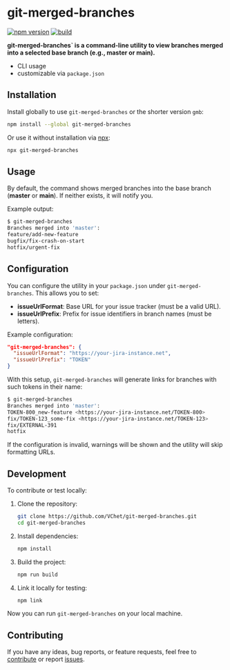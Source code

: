 # git-merged-branches

[![npm version](https://img.shields.io/npm/v/git-merged-branches)](https://www.npmjs.com/package/git-merged-branches)
[![build](https://github.com/VChet/git-merged-branches/actions/workflows/build.yml/badge.svg)](https://github.com/VChet/git-merged-branches/actions/workflows/build.yml)

**git-merged-branches` is a command-line utility to view branches merged into a selected base branch (e.g., master or main).**

- CLI usage
- customizable via `package.json`

## Installation

Install globally to use `git-merged-branches` or the shorter version `gmb`:

```bash
npm install --global git-merged-branches
```

Or use it without installation via [npx](https://docs.npmjs.com/cli/v7/commands/npx):

```bash
npx git-merged-branches
```

## Usage

By default, the command shows merged branches into the base branch (**master** or **main**). If neither exists, it will notify you.

Example output:

```bash
$ git-merged-branches
Branches merged into 'master':
feature/add-new-feature
bugfix/fix-crash-on-start
hotfix/urgent-fix
```

## Configuration

You can configure the utility in your `package.json` under `git-merged-branches`. This allows you to set:

- **issueUrlFormat**: Base URL for your issue tracker (must be a valid URL).
- **issueUrlPrefix**: Prefix for issue identifiers in branch names (must be letters).

Example configuration:

```json
"git-merged-branches": {
  "issueUrlFormat": "https://your-jira-instance.net",
  "issueUrlPrefix": "TOKEN"
}
```

With this setup, `git-merged-branches` will generate links for branches with such tokens in their name:

```bash
$ git-merged-branches
Branches merged into 'master':
TOKEN-800_new-feature <https://your-jira-instance.net/TOKEN-800>
fix/TOKEN-123_some-fix <https://your-jira-instance.net/TOKEN-123>
fix/EXTERNAL-391
hotfix
```

If the configuration is invalid, warnings will be shown and the utility will skip formatting URLs.

## Development

To contribute or test locally:

1. Clone the repository:

    ```bash
    git clone https://github.com/VChet/git-merged-branches.git
    cd git-merged-branches
    ```

1. Install dependencies:

    ```bash
    npm install
    ```

1. Build the project:

    ```bash
    npm run build
    ```

1. Link it locally for testing:

    ```bash
    npm link
    ```

Now you can run `git-merged-branches` on your local machine.

## Contributing

If you have any ideas, bug reports, or feature requests, feel free to [contribute](https://github.com/VChet/git-merged-branches/pulls) or report [issues](https://github.com/VChet/git-merged-branches/issues).
